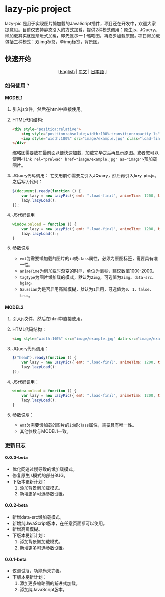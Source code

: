 # lazy-pic project

lazy-pic 是用于实现图片懒加载的JavaScript插件，项目还在开发中，欢迎大家提意见。目前仅支持静态引入的方式加载，提供2种模式调用：原生js，JQuery。懒加载其实就是渐进式加载，即先显示一个缩略图，再逐步加载原图。项目懒加载包括三种模式：双img标签，单img标签，~~背景图~~。

## 快速开始

<center>

[[English](./doc/README_EN.md) | [中文](./README.md) | [日本語](./doc/README_JP.md) ]

</center>

### 如何使用？

#### MODEL1

1. 引入js文件，然后在html中直接使用。
2. HTML代码结构:

    ```html
    <div style="position:relative">
        <img style="position:absolute;width:100%;transition:opacity 1s" src="image/example.webp" class="load-first">
        <img style="width:100%" src="image/example.jpg" class="load-final" loading="lazy">
    </div>
    ```

    缩略图需要放在最前面以便快速加载，加载完毕之后再显示原图。或者您可以使用`<link rel="preload" href="image/example.jpg" as="image">`预加载图片。

3. JQuery代码调用：
    在使用前你需要先引入JQuery，然后再引入lazy-pic.js。之后写入代码：

    ```javascript
    $(document).ready(function () {
        var lazy = new lazyPic({ emt: ".load-final", animeTime: 1200, tagType: "2img", Gaussian: 1 });
        lazy.lazyLoad();
    });
    ```

4. JS代码调用

    ```javascript
    window.onload = function () {
        var lazy = new lazyPic({ emt: ".load-final", animeTime: 1200, tagType: "2img", Gaussian: 1 });
        lazy.lazyLoad();;
    }
    ```

5. 参数说明

   - `emt`为需要懒加载的图片的`id`或`class`属性，必须为原图标签，需要具有唯一性。
   - `animeTime`为懒加载时渐变的时间，单位为毫秒，建议数值1000-2000。
   - `tagType`为图片懒加载的模式，默认为`2img`，可选值为`2img`、`data-src`、`bgimg`。
   - `Gaussian`为是否启用高斯模糊，默认为`1`启用，可选值为`0`、`1`、`false`、`true`。

#### MODEL2

1. 引入js文件，然后在html中直接使用。

2. HTML代码结构：

    ```html
    <img style="width:100%" src="image/example.jpg" data-src="image/example.jpg" class="load-final" loading="lazy">
    ```

3. JQuery代码调用：

    ```javascript
    $("head").ready(function () {
        var lazy = new lazyPic({ emt: ".load-final", animeTime: 1200, tagType: "data-src"});
        lazy.lazyLoad();
    });
    ```

4. JS代码调用：

    ```javascript
    window.onload = function () {
        var lazy = new lazyPic({ emt: ".load-final", animeTime: 1200, tagType: "data-src"});
        lazy.lazyLoad();
    }
    ```

5. 参数说明：
    - `emt`为需要懒加载的图片的`id`或`class`属性，需要具有唯一性。
    - 其他参数与MODEL1一致。

### 更新日志

#### 0.0.3-beta

- 优化网速过慢导致的懒加载模式。
- 修复原生js模式的部分BUG。
- 下版本更新计划：
    1. 添加背景懒加载模式。
    2. 新增更多可选参数设置。

#### 0.0.2-beta

- 新增data-src懒加载模式。
- 新增纯JavaScript版本，在任意页面都可以使用。
- 新增高斯模糊。
- 下版本更新计划：
    1. 添加背景懒加载模式。
    2. 新增更多可选参数设置。

#### 0.0.1-beta

- 仅测试版，功能尚未完善。
- 下版本更新计划：
  1. 添加更多缩略图的渐进式加载。
  2. 添加纯JavaScript版本。
